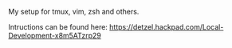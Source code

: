 My setup for tmux, vim, zsh and others.

Intructions can be found here: https://detzel.hackpad.com/Local-Development-x8m5ATzrp29
